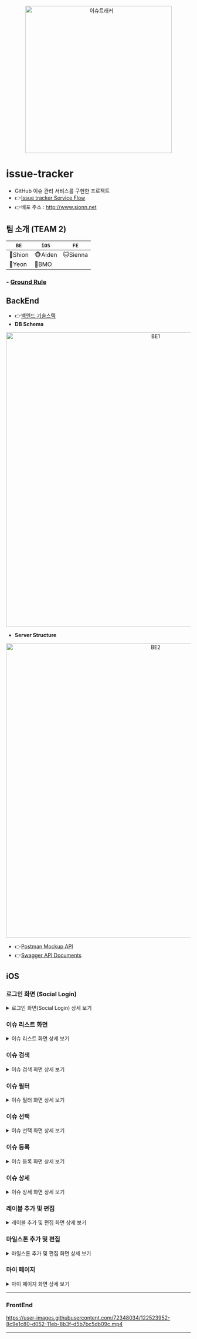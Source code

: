
<p align="center">
<img width="400" alt="이슈트래커" src="https://user-images.githubusercontent.com/45817559/128732226-9c57e53a-5592-490d-84c0-a6e70dd7146e.png">
</p>

# issue-tracker 

- GitHub 이슈 관리 서비스를 구현한 프로젝트 
- 👉[Issue tracker Service Flow](https://github.com/Sonjh1306/issue-tracker/wiki/%5BBE%5D-Issue-tracker-Service-Flow)
- 👉배포 주소 : http://www.sionn.net

## 팀 소개 (TEAM 2) 

|`BE`|`iOS`|`FE`|
|---|---|---|
|🐯Shion|🐵Aiden|🐱Sienna
|🐰Yeon|🐷BMO|

### - [Ground Rule](https://github.com/Sonjh1306/issue-tracker/wiki)



## BackEnd
- 👉[백엔드 기술스택](https://github.com/Sonjh1306/issue-tracker/wiki/%EB%B0%B1%EC%97%94%EB%93%9C-%EA%B8%B0%EC%88%A0%EC%8A%A4%ED%83%9D)
- **DB Schema**

<p align="center">
<img width="800" alt="BE1" src="https://user-images.githubusercontent.com/46085281/122386485-e5b17600-cfa8-11eb-8469-0f46b21ffd0a.png">
</p>

- **Server Structure**
 
<p align="center">
<img width="800" alt="BE2" src="https://i.imgur.com/801OpXj.png">
</p>
 
- 👉[Postman Mockup API](https://documenter.getpostman.com/view/15041629/TzeWHTpw)
- 👉[Swagger API Documents](http://www.sionn.net/swagger-ui.html#/)


## iOS 

### 로그인 화면 (Social Login)

<details>
 <summary>로그인 화면(Social Login) 상세 보기</summary>
<div markdown="로그인 화면">

|<img src="https://user-images.githubusercontent.com/45817559/128681767-abb7706c-6975-424f-b0a1-3688622c8eb6.png" width="270">|<img src="https://user-images.githubusercontent.com/45817559/128678641-bca1b39f-9cd6-4597-a486-428bdd8e28a5.gif" width="300">|
|:---:|:---:|
|**Login 화면**|**Login 동작 화면**|

- 소셜 로그인 구현(GitHub, Google, Kakao, Naver)
- 하단 TabBar에 유저의 Profile Image 적용

</div>
</details>

### 이슈 리스트 화면

<details>
<summary>이슈 리스트 화면 상세 보기</summary>
<div markdown="이슈리스트 화면">

|<img src="https://user-images.githubusercontent.com/45817559/128685346-0fd59263-f54c-40b0-a522-29ca31fcaf14.png" width="270">|<img src="https://user-images.githubusercontent.com/45817559/128685910-dc9e4b1b-25e4-46d9-a5b3-ddac9bca7835.png" width="270">|<img src="https://user-images.githubusercontent.com/45817559/128685382-e85cdd87-7794-4a22-91d7-3ea349db9e0b.png" width="270">|
|:---:|:---:|:---:|
|**이슈 리스트**|**이슈 동적 셀**|**이슈 스와이프**|

- 로그인시 최초 화면에는 전체 열린 이슈 출력
- 각 이슈 내용, 레이블 갯수 및 크기, 마일스톤 유무에 따라 동적 크기 할당
- 스와이프 기능을 통해 이슈 삭제 및 닫기 구현

</div>
</details>
 
### 이슈 검색

<details>
<summary>이슈 검색 화면 상세 보기</summary>
<div markdown="이슈검색 화면">

|<img src="https://user-images.githubusercontent.com/45817559/128687848-8aaea72c-d9a8-41fc-90e2-f5ab83784788.png" width="270">|<img src="https://user-images.githubusercontent.com/45817559/128686809-b9ae4132-26d5-47a7-aa9c-eae570e5dc66.gif" width="300">|
|:---:|:---:|
|**이슈 검색**|**이슈 검색 동작 화면**|

- 검색 기능을 통해 이슈 필터링

</div>
</details>
 
### 이슈 필터

<details>
<summary>이슈 필터 화면 상세 보기</summary>
<div markdown="이슈필터 화면">

|<img src="https://user-images.githubusercontent.com/45817559/128688758-8d41156a-185f-4604-a84c-feaf6d6293c2.png" width="270">|<img src="https://user-images.githubusercontent.com/45817559/128688857-fae54a4c-6f27-40c7-be22-113235995367.gif" width="300">|
|:---:|:---:|
|**이슈 필터**|**이슈 필터 동작 화면**|

- 상단의 필터 버튼을 통해 필터 화면 출력
- 이슈 필터 기능 (각 섹션별로 1개)
- `이슈 상태`, `사용자 관련 이슈`, `작성자`, `레이블`, `마일스톤` 섹션 존재

</div>
</details>
 
### 이슈 선택

<details>
<summary>이슈 선택 화면 상세 보기</summary>
<div markdown="이슈선택 화면">
 
|<img src="https://user-images.githubusercontent.com/45817559/128711112-b1b75efc-daea-4c59-9f08-597e7ca92074.png" width="270">|<img src="https://user-images.githubusercontent.com/45817559/128711136-3cd532ea-d0f3-4ed4-93e5-8548d024dc21.png" width="270">|<img src="https://user-images.githubusercontent.com/45817559/128711146-0e643c3b-1cc4-4b8b-8532-fb571d48c9ea.gif" width="300">|
|:---:|:---:|:---:|
|**이슈 개별 선택**|**이슈 전체 선택**|**이슈 선택 동작 화면**|

- 상단의 선택 버튼을 통해 선택 화면 출력
- 이슈 선택(개별 선택, 전체 선택)을 통해 닫기 기능 구현

</div>
</details>
 
### 이슈 등록

<details>
<summary>이슈 등록 화면 상세 보기</summary>
<div markdown="이슈등록 화면">

|<img src="https://user-images.githubusercontent.com/45817559/128715374-8c02ab63-a32e-4eaa-830e-2dc7fe2e3849.png" width="270">|<img src="https://user-images.githubusercontent.com/45817559/128712789-fe27bd7d-8a05-4fd6-8725-0ae17765e2b4.gif" width="300">|
|:---:|:---:|
|**이슈 등록**|**이슈 등록 동작 화면**|

- 새로운 이슈 등록(제목, 코멘트, 레이블, 마일스톤, 담당자)
- 제목 및 코멘트 입력시 저장 버튼 활성화
- 마크다운 문법 형식으로 미리보기 구현
- 화면을 길게 눌러 사진 등록 가능

</div>
</details>
 
### 이슈 상세

<details>
<summary>이슈 상세 화면 상세 보기</summary>
<div markdown="이슈상세 화면">

|<img src="https://user-images.githubusercontent.com/45817559/128722331-4fe978af-4d8e-414a-8336-2850f54c1d77.png" width="270">|<img src="https://user-images.githubusercontent.com/45817559/128720422-08978573-be36-449d-9150-fbdea19b0327.gif" width="300">|
|:---:|:---:|
|**이슈 상세**|**코멘트 등록 동작 화면**|

|<img src="https://user-images.githubusercontent.com/45817559/128724164-b0639317-e101-4a80-a653-4f8ecc4d05ac.png" width="270">|<img src="https://user-images.githubusercontent.com/45817559/128724563-8db53554-352f-4d90-80e4-8b6554ff2f30.gif" width="300">|
|:---:|:---:|
|**이슈 편집**|**이슈 편집 동작 화면**|

|<img src="https://user-images.githubusercontent.com/45817559/128724789-4092dfa2-719e-4acd-8174-59af59af8c0b.png" width="270">|<img src="https://user-images.githubusercontent.com/45817559/128725184-c6816eed-b7ad-401f-950c-5b07daa76ad1.gif" width="300">|
|:---:|:---:|
|**코멘트 이모지**|**이모지 등록 동작 화면**|

|<img src="https://user-images.githubusercontent.com/45817559/128725321-3bed1bc9-f9d9-4e73-84a5-adcc173030d9.png" width="270">|<img src="https://user-images.githubusercontent.com/45817559/128725654-f7f24247-6edc-4b65-a774-ba8da37d3054.gif" width="300">|
|:---:|:---:|
|**코멘트 수정 및 삭제**|**코멘트 수정 및 삭제 동작 화면**|

</div>
</details>
 
### 레이블 추가 및 편집

<details>
<summary>레이블 추가 및 편집 화면 상세 보기</summary>
<div markdown="레이블 화면">

|<img src="https://user-images.githubusercontent.com/45817559/128727268-b33f19fc-85f1-4e91-b85f-25a3a0948826.png" width="270">|<img src="https://user-images.githubusercontent.com/45817559/128727302-b3ff45a7-0470-4618-927b-2c77d7c31be8.png" width="270">|<img src="https://user-images.githubusercontent.com/45817559/128726729-d8943742-839d-4ff1-8d4d-e9e4eef06c86.gif" width="300">|
|:---:|:---:|:---:|
|**레이블 리스트**|**레이블 추가 및 편집 화면**|**레이블 편집 동작 화면**|

- 스와이프를 통해 해당 레이블 편집, 삭제
- 배경색 지정시 포맷을 준수하도록 구현

</div>
</details>
 
### 마일스톤 추가 및 편집

<details>
<summary>마일스톤 추가 및 편집 화면 상세 보기</summary>
<div markdown="마일스톤 화면">

|<img src="https://user-images.githubusercontent.com/45817559/128728832-acc9f410-a7bd-4ffc-a760-036335bd0284.png" width="270">|<img src="https://user-images.githubusercontent.com/45817559/128728861-7b9055c7-22a8-4651-97b5-f2e6d59042de.png" width="270">|<img src="https://user-images.githubusercontent.com/45817559/128728233-34a1069b-8de3-4093-903a-56b8657d0d9b.gif" width="300">|
|:---:|:---:|:---:|
|**마일스톤 리스트**|**마일스톤 추가 및 편집 화면**|**마일스톤 편집 동작 화면**|

- 스와이프를 통해 해당 마일스톤 편집, 삭제
- 완료일 지정시 포맷을 준수하도록 구현

</div>
</details> 

### 마이 페이지

<details>
<summary>마이 페이지 화면 상세 보기</summary>
<div markdown="마이페이지 화면">

|<img src="https://user-images.githubusercontent.com/45817559/128729737-274ef1a9-3784-4232-ab03-c2e8560e3107.png" width="270">|<img src="https://user-images.githubusercontent.com/45817559/128729494-c3b7722b-aaee-405c-b0d5-33967eb96c42.gif" width="300">|
|:---:|:---:|
|**마이 페이지**|**로그아웃 동작 화면**|

- 현재 로그인한 OAuthResource 확인 가능
- 내가 작성한 이슈 갯수 확인 가능
- 로그아웃 구현

</div>
</details>


---

### FrontEnd

https://user-images.githubusercontent.com/72348034/122523952-8c9e1c80-d052-11eb-8b3f-d5b7bc5db09c.mp4

---
